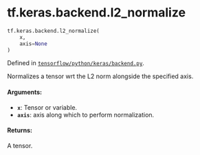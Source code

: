<div itemscope itemtype="http://developers.google.com/ReferenceObject">
<meta itemprop="name" content="tf.keras.backend.l2_normalize" />
<meta itemprop="path" content="Stable" />
</div>

# tf.keras.backend.l2_normalize

``` python
tf.keras.backend.l2_normalize(
    x,
    axis=None
)
```



Defined in [`tensorflow/python/keras/backend.py`](https://www.tensorflow.org/code/tensorflow/python/keras/backend.py).

Normalizes a tensor wrt the L2 norm alongside the specified axis.

#### Arguments:

* <b>`x`</b>: Tensor or variable.
* <b>`axis`</b>: axis along which to perform normalization.


#### Returns:

A tensor.